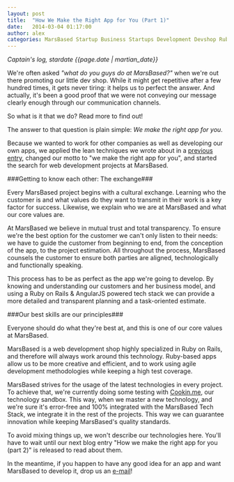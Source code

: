 ```yaml
---
layout: post
title:  "How We Make the Right App for You (Part 1)"
date:   2014-03-04 01:17:00
author: alex
categories: MarsBased Startup Business Startups Development Devshop RubyOnRails Ruby Rails Entrepreneurship Barcelona
---
```


*Captain's log, stardate {{page.date | martian_date}}*

We're often asked *"what do you guys do at MarsBased?"* when we're out there promoting our little dev shop. While it might get repetitive after a few hundred times, it gets never tiring: it helps us to perfect the answer. And actually, it's been a good proof that we were not conveying our message clearly enough through our communication channels.

So what is it that we do? Read more to find out!

<!--more-->

The answer to that question is plain simple: *We make the right app for you*.

Because we wanted to work for other companies as well as developing our own apps, we applied the lean techniques we wrote about in a <a href="/blog/2013/10/12/fail-learn-change-evolve" title="Blog entry about lean startups" target="_blank">previous entry</a>, changed our motto to "we make the right app for you", and started the search for web development projects at MarsBased.

###Getting to know each other: The exchange###

Every MarsBased project begins with a cultural exchange. Learning who the customer is and what values do they want to transmit in their work is a key factor for success. Likewise, we explain who we are at MarsBased and what our core values are.

At MarsBased we believe in mutual trust and total transparency. To ensure we're the best option for the customer we can't only listen to their needs: we have to guide the customer from beginning to end, from the conception of the app, to the project estimation. All throughout the process, MarsBased counsels the customer to ensure both parties are aligned, technologically and functionally speaking.

This process has to be as perfect as the app we're going to develop. By knowing and understanding our customers and her business model, and using a Ruby on Rails & AngularJS powered tech stack we can provide a more detailed and transparent planning and a task-oriented estimate.

###Our best skills are our principles###

Everyone should do what they're best at, and this is one of our core values at MarsBased.

MarsBased is a web development shop highly specialized in Ruby on Rails, and therefore will always work around this technology. Ruby-based apps allow us to be more creative and efficient, and to work using agile development methodologies while keeping a high test coverage.

MarsBased strives for the usage of the latest technologies in every project. To achieve that, we're currently doing some testing with <a href="http://marsbased.com/blog/2013/09/20/cookin-recipes-want" title="Cookin.me: Where All Your Recipes Want to Be" target="_blank">Cookin.me</a>, our technology sandbox. This way, when we master a new technology, and we're sure it's error-free and 100% integrated with the MarsBased Tech Stack, we integrate it in the rest of the projects. This way we can guarantee innovation while keeping MarsBased's quality standards.

To avoid mixing things up, we won't describe our technologies here. You'll have to wait until our next blog entry "How we make the right app for you (part 2)" is released to read about them.

In the meantime, if you happen to have any good idea for an app and want MarsBased to develop it, drop us an <a href="mailto:hola@marsbased.com">e-mail</a>!

